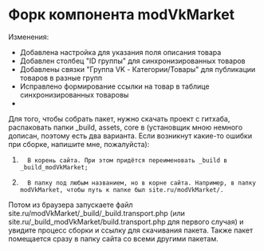 # Форк компонента modVkMarket
Изменения:
- Добавлена настройка для указания поля описания товара
- Добавлен столбец "ID группы" для синхронизированных товаров
- Добавлены связки "Группа VK - Категории/Товары" для публикации товаров в разные групп
- Исправлено формирование ссылки на товар в таблице синхронизированных товаровы
- 

Для того, чтобы собрать пакет, нужно скачать проект с гитхаба, распаковать папки _build, assets, core в (установщик мною немного дописан, поэтому есть два варианта. Если возникнут какие-то ошибки при сборке, напишите мне, пожалуйста):
1.       В корень сайта. При этом придётся переименовать _build в _build_modVkMarket;
2.       В папку под любым названием, но в корне сайта. Например, в папку modVkMarket, чтобы путь к папке был site.ru/modVkMarket/.
Потом из браузера запускаете файл site.ru/modVkMarket/_build/_build.transport.php (или site.ru/_build_modVkMarket/build.transport.php для первого случая) и увидите процесс сборки и ссылку для скачивания пакета. Также пакет помещается сразу в папку сайта со всеми другими пакетам.
